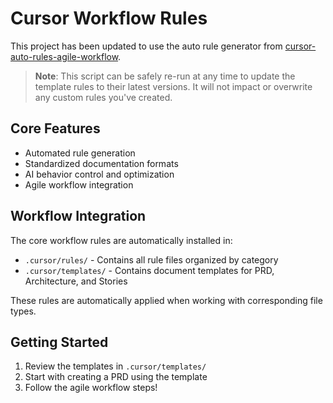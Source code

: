 # Cursor Workflow Rules

This project has been updated to use the auto rule generator from [cursor-auto-rules-agile-workflow](https://github.com/bmadcode/cursor-auto-rules-agile-workflow).

> **Note**: This script can be safely re-run at any time to update the template rules to their latest versions. It will not impact or overwrite any custom rules you've created.

## Core Features

- Automated rule generation
- Standardized documentation formats
- AI behavior control and optimization
- Agile workflow integration

## Workflow Integration

The core workflow rules are automatically installed in:
- `.cursor/rules/` - Contains all rule files organized by category
- `.cursor/templates/` - Contains document templates for PRD, Architecture, and Stories

These rules are automatically applied when working with corresponding file types.

## Getting Started

1. Review the templates in `.cursor/templates/`
2. Start with creating a PRD using the template
3. Follow the agile workflow steps!

